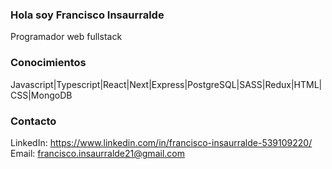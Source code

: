 ### Hola soy Francisco Insaurralde
Programador web fullstack

### Conocimientos
Javascript|Typescript|React|Next|Express|PostgreSQL|SASS|Redux|HTML|CSS|MongoDB

### Contacto
LinkedIn: https://www.linkedin.com/in/francisco-insaurralde-539109220/
Email: francisco.insaurralde21@gmail.com

